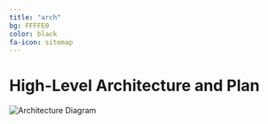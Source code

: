 ```yaml
---
title: "arch"
bg: FFFFE0
color: black
fa-icon: sitemap
---
```


# High-Level Architecture and Plan

![Architecture Diagram](/img/archi.png)







